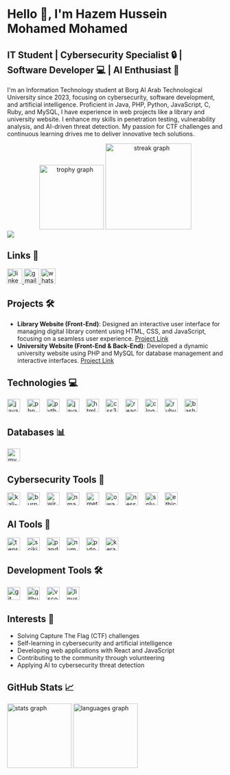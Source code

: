# Hello 👋, I'm Hazem Hussein Mohamed Mohamed

## IT Student | Cybersecurity Specialist 🔒 | Software Developer 💻 | AI Enthusiast 🤖

I'm an Information Technology student at Borg Al Arab Technological University since 2023, focusing on cybersecurity, software development, and artificial intelligence. Proficient in Java, PHP, Python, JavaScript, C, Ruby, and MySQL, I have experience in web projects like a library and university website. I enhance my skills in penetration testing, vulnerability analysis, and AI-driven threat detection. My passion for CTF challenges and continuous learning drives me to deliver innovative tech solutions.

<div align="center">
  <picture>
    <source media="(prefers-color-scheme: dark)" srcset="https://raw.githubusercontent.com/kalimax1/kalimax1/output/pacman-contribution-graph-dark.svg">
    <source media="(prefers-color-scheme: light)" srcset="https://raw.githubusercontent.com/kalimax1/kalimax1/output/pacman-contribution-graph.svg">
  </picture>
  <img src="https://github-profile-trophy.vercel.app?username=kalimax1&theme=dracula&column=-1&row=1&margin-w=8&margin-h=8&no-bg=false&no-frame=false&order=4" height="150" alt="trophy graph" />
  <img src="https://streak-stats.demolab.com?user=kalimax1&locale=en&mode=daily&theme=dark&hide_border=false&border_radius=20&order=3" height="200" alt="streak graph" />
</div>

<div align="left">
  <img src="https://visitor-badge.laobi.icu/badge?page_id=kalimax1.kalimax1&left_text=Profile%20views" />
</div>

## Links 📌

<div align="left">
  <a href="https://www.linkedin.com/in/hazem-hussein" target="_blank">
    <img src="https://img.shields.io/static/v1?message=LinkedIn&logo=linkedin&label=&color=0077B5&logoColor=white&labelColor=&style=for-the-badge" height="35" alt="linkedin logo" />
  </a>
  <a href="mailto:hazemhusseinmohammed@gmail.com" target="_blank">
    <img src="https://img.shields.io/static/v1?message=Gmail&logo=gmail&label=&color=D14836&logoColor=white&labelColor=&style-for-the-badge" height="35" alt="gmail logo" />
  </a>
  <a href="https://api.whatsapp.com/send?phone=+201032311464" target="_blank">
    <img src="https://img.shields.io/static/v1?message=Whatsapp&logo=whatsapp&label=&color=25D366&logoColor=white&labelColor=&style-for-the-badge" height="35" alt="whatsapp logo" />
  </a>
</div>

## Projects 🛠️

- **Library Website (Front-End)**: Designed an interactive user interface for managing digital library content using HTML, CSS, and JavaScript, focusing on a seamless user experience. [Project Link](https://github.com/kalimax1/BATU-Library)
- **University Website (Front-End & Back-End)**: Developed a dynamic university website using PHP and MySQL for database management and interactive interfaces. [Project Link](https://github.com/kalimax1/BATU-university)

## Technologies 💻

<div align="left">
  <img src="https://cdn.jsdelivr.net/gh/devicons/devicon/icons/java/java-original.svg" height="30" alt="java logo" />
  <img width="8" />
  <img src="https://cdn.jsdelivr.net/gh/devicons/devicon/icons/php/php-original.svg" height="30" alt="php logo" />
  <img width="8" />
  <img src="https://cdn.jsdelivr.net/gh/devicons/devicon/icons/python/python-original.svg" height="30" alt="python logo" />
  <img width="8" />
  <img src="https://cdn.jsdelivr.net/gh/devicons/devicon/icons/javascript/javascript-original.svg" height="30" alt="javascript logo" />
  <img width="8" />
  <img src="https://cdn.jsdelivr.net/gh/devicons/devicon/icons/html5/html5-original.svg" height="30" alt="html5 logo" />
  <img width="8" />
  <img src="https://cdn.jsdelivr.net/gh/devicons/devicon/icons/css3/css3-original.svg" height="30" alt="css3 logo" />
  <img width="8" />
  <img src="https://cdn.jsdelivr.net/gh/devicons/devicon/icons/react/react-original.svg" height="30" alt="react logo" />
  <img width="8" />
  <img src="https://cdn.jsdelivr.net/gh/devicons/devicon/icons/c/c-original.svg" height="30" alt="c logo" />
  <img width="8" />
  <img src="https://cdn.jsdelivr.net/gh/devicons/devicon/icons/ruby/ruby-original.svg" height="30" alt="ruby logo" />
  <img width="8" />
  <img src="https://cdn.jsdelivr.net/gh/devicons/devicon/icons/bash/bash-original.svg" height="30" alt="bash logo" />
</div>

## Databases 📊

<div align="left">
  <img src="https://img.shields.io/badge/MySQL-4479A1?logo=mysql&logoColor=white&style-for-the-badge" height="30" alt="mysql logo" />
</div>

## Cybersecurity Tools 🔐

<div align="left">
  <img src="https://img.shields.io/badge/Kali%20Linux-557C94?logo=kali-linux&logoColor=white&style-for-the-badge" height="30" alt="kali-linux logo" />
  <img width="8" />
  <img src="https://img.shields.io/badge/Burp%20Suite-FF5733?logo=burpsuite&logoColor=white&style-for-the-badge" height="30" alt="burpsuite logo" />
  <img width="8" />
  <img src="https://img.shields.io/badge/Wireshark-1679A7?logo=wireshark&logoColor=white&style-for-the-badge" height="30" alt="wireshark logo" />
  <img width="8" />
  <img src="https://img.shields.io/badge/Nmap-4682B4?logo=nmap&logoColor=white&style-for-the-badge" height="30" alt="nmap logo" />
  <img width="8" />
  <img src="https://img.shields.io/badge/Metasploit-000000?logo=metasploit&logoColor=red&style-for-the-badge" height="30" alt="metasploit logo" />
  <img width="8" />
  <img src="https://img.shields.io/badge/OWASP%20Top%2010-000000?logo=owasp&logoColor=white&style-for-the-badge" height="30" alt="owasp logo" />
  <img width="8" />
  <img src="https://img.shields.io/badge/Nessus-00A1D6?logo=nessus&logoColor=white&style-for-the-badge" height="30" alt="nessus logo" />
  <img width="8" />
  <img src="https://img.shields.io/badge/Splunk-000000?logo=splunk&logoColor=white&style-for-the-badge" height="30" alt="splunk logo" />
  <img width="8" />
  <img src="https://img.shields.io/badge/Ethical%20Hacking-000000?logo=linux&logoColor=white&style-for-the-badge" height="30" alt="ethical hacking logo" />
</div>

## AI Tools 🤖

<div align="left">
  <img src="https://img.shields.io/badge/TensorFlow-FF6F00?logo=tensorflow&logoColor=black&style-for-the-badge" height="30" alt="tensorflow logo" />
  <img width="8" />
  <img src="https://img.shields.io/badge/Scikit--learn-F7931E?logo=scikit-learn&logoColor=white&style-for-the-badge" height="30" alt="scikit-learn logo" />
  <img width="8" />
  <img src="https://img.shields.io/badge/Pandas-150458?logo=pandas&logoColor=white&style-for-the-badge" height="30" alt="pandas logo" />
  <img width="8" />
  <img src="https://img.shields.io/badge/NumPy-013243?logo=numpy&logoColor=white&style-for-the-badge" height="30" alt="numpy logo" />
  <img width="8" />
  <img src="https://img.shields.io/badge/PyTorch-EE4C2C?logo=pytorch&logoColor=white&style-for-the-badge" height="30" alt="pytorch logo" />
  <img width="8" />
  <img src="https://img.shields.io/badge/Keras-D00000?logo=keras&logoColor=white&style-for-the-badge" height="30" alt="keras logo" />
</div>

## Development Tools 🛠️

<div align="left">
  <img src="https://img.shields.io/badge/Git-F05032?logo=git&logoColor=white&style-for-the-badge" height="30" alt="git logo" />
  <img width="8" />
  <img src="https://img.shields.io/badge/GitHub-181717?logo=github&logoColor=white&style-for-the-badge" height="30" alt="github logo" />
  <img width="8" />
  <img src="https://img.shields.io/badge/Visual%20Studio%20Code-007ACC?logo=visualstudiocode&logoColor=white&style-for-the-badge" height="30" alt="vscode logo" />
  <img width="8" />
  <img src="https://cdn.jsdelivr.net/gh/devicons/devicon/icons/linux/linux-original.svg" height="30" alt="linux logo" />
</div>

## Interests 🌟

- Solving Capture The Flag (CTF) challenges
- Self-learning in cybersecurity and artificial intelligence
- Developing web applications with React and JavaScript
- Contributing to the community through volunteering
- Applying AI to cybersecurity threat detection

## GitHub Stats 📈

<div align="left">
  <img src="https://github-readme-stats.vercel.app/api?username=kalimax1&hide_title=true&hide_rank=false&show_icons=true&include_all_commits=true&count_private=true&disable_animations=true&theme=jolly&locale=en&hide_border=false" height="150" alt="stats graph" />
  <img src="https://github-readme-stats.vercel.app/api/top-langs?username=kalimax1&locale=en&hide_title=false&layout=compact&card_width=320&langs_count=5&theme=jolly&hide_border=false" height="150" alt="languages graph" />
</div>
